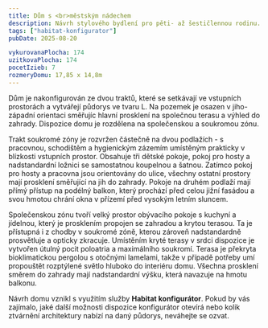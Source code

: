 ```yaml
---
title: Dům s <br>městským nádechem
description: Návrh stylového bydlení pro pěti- až šestičlennou rodinu. Pomocí Habitat konfigurátoru jsme vytvořili dvoupodlažní městskou vilu s luxusními detaily a nevšedním půdorysem, který nabízí bohatý výběr výhledů do zahrady a venkovních pobytových ploch. Na fasádě je použita kombinace cihlového obkladu s bílou omítkou, doplněnou antracitovými rámy oken.
tags: ["habitat-konfigurator"]
pubDate: 2025-08-20

vykurovanaPlocha: 174
uzitkovaPlocha: 174
pocetIzieb: 7
rozmeryDomu: 17,85 x 14,8m
---
```



Dům je nakonfigurován ze dvou traktů, které se setkávají ve vstupních prostorách a vytvářejí půdorys ve tvaru L. Na pozemek je osazen v jiho-západní orientaci směřujíc hlavní prosklení na společnou terasu a výhled do zahrady. Dispozice domu je rozdělena na společenskou a soukromou zónu. 

Trakt soukromé zóny je rozvržen částečně na dvou podlažích - s pracovnou, schodištěm a hygienickým zázemím umístěným prakticky v blízkosti vstupních prostor. Obsahuje tři dětské pokoje, pokoj pro hosty a nadstandardní ložnici se samostatnou koupelnou a šatnou. Zatímco pokoj pro hosty a pracovna jsou orientovány do ulice, všechny ostatní prostory mají prosklení směřující na jih do zahrady. Pokoje na druhém podlaží mají přímý přístup na podélný balkon, který prochází před celou jižní fasádou a svou hmotou chrání okna v přízemí před vysokým letním sluncem. 

Společenskou zónu tvoří velký prostor obývacího pokoje s kuchyní a jídelnou, který je prosklením propojen se zahradou a krytou terasou. Ta je přístupná i z chodby v soukromé zóně, kterou zároveň nadstandardně prosvětluje a opticky zkracuje. Umístěním kryté terasy v srdci dispozice je vytvořen útulný pocit poloatria a maximálního soukromí. Terasa je překryta bioklimatickou pergolou s otočnými lamelami, takže v případě potřeby umí propouštět rozptýlené světlo hluboko do interiéru domu. Všechna prosklení směrem do zahrady mají nadstandardní výšku, která navazuje na hmotu balkonu. 

Návrh domu vznikl s využitím služby <strong>Habitat konfigurátor</strong>. Pokud by vás zajímalo, jaké další možnosti dispozice konfigurátor otevírá nebo kolik ztvárnění architektury nabízí na daný půdorys, neváhejte se ozvat.